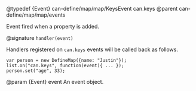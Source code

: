 @typedef {Event} can-define/map/map/KeysEvent can.keys
@parent can-define/map/map/events

Event fired when a property is added.

@signature `handler(event)`

Handlers registered on `can.keys` events will be called
back as follows.

```
var person = new DefineMap({name: "Justin"});
list.on("can.keys", function(event){ ... });
person.set("age", 33);
```


  @param {Event} event An event object.
